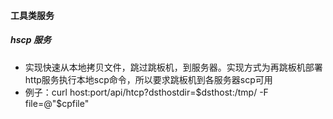 #### 工具类服务
##### hscp 服务
* 实现快速从本地拷贝文件，跳过跳板机，到服务器。实现方式为再跳板机部署http服务执行本地scp命令，所以要求跳板机到各服务器scp可用
* 例子：curl  host:port/api/htcp\?dsthostdir=$dsthost:/tmp/  -F file=@"$cpfile" 
